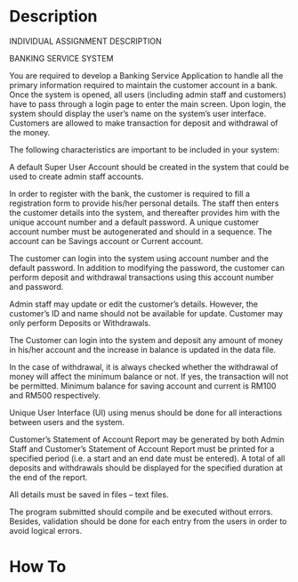 # Description
INDIVIDUAL ASSIGNMENT DESCRIPTION

BANKING SERVICE SYSTEM

You are required to develop a Banking Service Application to handle all the primary information required to maintain the customer account in a bank. Once the system is opened, all users (including admin staff and customers) have to pass through a login page to enter the main screen. Upon login, the system should display the user’s name on the system’s user interface. Customers are allowed to make transaction for deposit and withdrawal of the money.

The following characteristics are important to be included in your system:

A default Super User Account should be created in the system that could be used to create admin staff accounts.

In order to register with the bank, the customer is required to fill a registration form to provide his/her personal details. The staff then enters the customer details into the system, and thereafter provides him with the unique account number and a default password. A unique customer account number must be autogenerated and should in a sequence. The account can be Savings account or Current account.

The customer can login into the system using account number and the default password. In addition to modifying the password, the customer can perform deposit and withdrawal transactions using this account number and password.

Admin staff may update or edit the customer’s details. However, the customer’s ID and name should not be available for update. Customer may only perform Deposits or Withdrawals.

The Customer can login into the system and deposit any amount of money in his/her account and the increase in balance is updated in the data file.

In the case of withdrawal, it is always checked whether the withdrawal of money will affect the minimum balance or not. If yes, the transaction will not be permitted. Minimum balance for saving account and current is RM100 and RM500 respectively.

Unique User Interface (UI) using menus should be done for all interactions between users and the system.

Customer’s Statement of Account Report may be generated by both Admin Staff and Customer’s Statement of Account Report must be printed for a specified period (i.e. a start and an end date must be entered). A total of all deposits and withdrawals should be displayed for the specified duration at the end of the report.

All details must be saved in files – text files.

The program submitted should compile and be executed without errors. Besides, validation should be done for each entry from the users in order to avoid logical errors.


# How To
